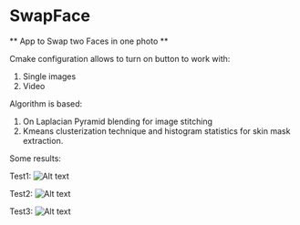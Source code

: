 # SwapFace
** App to Swap two Faces in one photo **

Cmake configuration allows to turn on button to work with: 
1. Single images 
2. Video

Algorithm is based: 
1. On Laplacian Pyramid blending for image stitching 
2. Kmeans clusterization technique and histogram statistics for skin mask extraction.

Some results:  

Test1: 
![Alt text](https://cloud.githubusercontent.com/assets/6626844/24827377/e8e22b2c-1c50-11e7-8a46-29ab34951b7d.jpg "Test1")

Test2: 
![Alt text](https://cloud.githubusercontent.com/assets/6626844/24827379/ead24afc-1c50-11e7-9b11-ca92ecc7fee3.jpg "Test2")

Test3:
![Alt text](https://cloud.githubusercontent.com/assets/6626844/24827380/ec0c224e-1c50-11e7-9f9c-acb7f6e9d8a4.png "Test3")